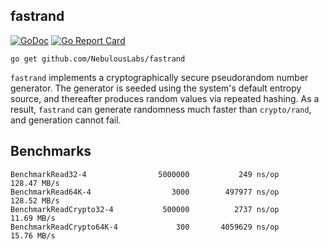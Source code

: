 fastrand
--------

[![GoDoc](https://godoc.org/github.com/NebulousLabs/fastrand?status.svg)](https://godoc.org/github.com/NebulousLabs/fastrand)
[![Go Report Card](http://goreportcard.com/badge/github.com/NebulousLabs/fastrand)](https://goreportcard.com/report/github.com/NebulousLabs/fastrand)

```
go get github.com/NebulousLabs/fastrand
```

`fastrand` implements a cryptographically secure pseudorandom number
generator. The generator is seeded using the system's default entropy source,
and thereafter produces random values via repeated hashing. As a result,
`fastrand` can generate randomness much faster than `crypto/rand`, and
generation cannot fail.


## Benchmarks ##

```
BenchmarkRead32-4           	 5000000	       249 ns/op	 128.47 MB/s
BenchmarkRead64K-4          	    3000	    497977 ns/op	 128.52 MB/s
BenchmarkReadCrypto32-4     	  500000	      2737 ns/op	  11.69 MB/s
BenchmarkReadCrypto64K-4    	     300	   4059629 ns/op	  15.76 MB/s
```